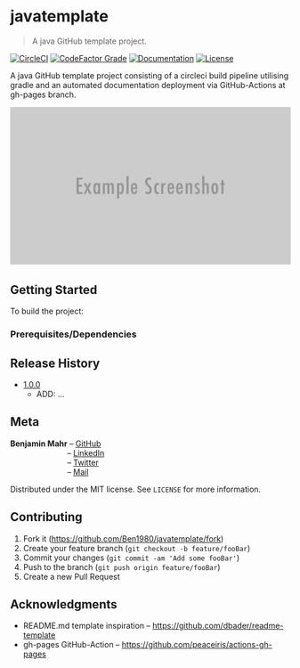 # javatemplate
> A java GitHub template project.

[![CircleCI][circleci-badge]][circleci-url]
[![CodeFactor Grade][codefactor-badge]][codefactor-url]
[![Documentation][documentation-badge]][documentation-url]
[![License][license-badge]][license-url]

A java GitHub template project consisting of a circleci build pipeline utilising gradle and an automated documentation deployment via GitHub-Actions at gh-pages branch.

![](images/header.png)

## Getting Started

To build the project:


### Prerequisites/Dependencies

## Release History

* [1.0.0][v1.0.0]
    * ADD: ...

## Meta

**Benjamin Mahr** – [GitHub][rep-url]  
&nbsp;&nbsp;&nbsp;&nbsp;&nbsp;&nbsp;&nbsp;&nbsp;&nbsp;&nbsp;&nbsp;&nbsp;&nbsp;&nbsp;&nbsp;&nbsp;&nbsp;&nbsp;&nbsp;&nbsp;&nbsp;&nbsp;&nbsp;&nbsp;&nbsp;&nbsp;– [LinkedIn][linkedin-url]  
&nbsp;&nbsp;&nbsp;&nbsp;&nbsp;&nbsp;&nbsp;&nbsp;&nbsp;&nbsp;&nbsp;&nbsp;&nbsp;&nbsp;&nbsp;&nbsp;&nbsp;&nbsp;&nbsp;&nbsp;&nbsp;&nbsp;&nbsp;&nbsp;&nbsp;&nbsp;– [Twitter][twitter-url]  
&nbsp;&nbsp;&nbsp;&nbsp;&nbsp;&nbsp;&nbsp;&nbsp;&nbsp;&nbsp;&nbsp;&nbsp;&nbsp;&nbsp;&nbsp;&nbsp;&nbsp;&nbsp;&nbsp;&nbsp;&nbsp;&nbsp;&nbsp;&nbsp;&nbsp;&nbsp;– [Mail][mail]

Distributed under the MIT license. See ``LICENSE`` for more information.

## Contributing

1. Fork it (<https://github.com/Ben1980/javatemplate/fork>)
2. Create your feature branch (`git checkout -b feature/fooBar`)
3. Commit your changes (`git commit -am 'Add some fooBar'`)
4. Push to the branch (`git push origin feature/fooBar`)
5. Create a new Pull Request

## Acknowledgments

- README.md template inspiration – https://github.com/dbader/readme-template
- gh-pages GitHub-Action – https://github.com/peaceiris/actions-gh-pages

[circleci-url]: https://circleci.com/gh/Ben1980/javatemplate
[codefactor-url]: https://www.codefactor.io/repository/github/ben1980/javatemplate
[documentation-url]: https://ben1980.github.io/javatemplate/
[license-url]: https://github.com/Ben1980/javatemplate/blob/master/LICENSE
[circleci-badge]: https://img.shields.io/circleci/build/gh/Ben1980/javatemplate
[codefactor-badge]: https://img.shields.io/codefactor/grade/github/ben1980/javatemplate
[documentation-badge]: https://img.shields.io/github/workflow/status/Ben1980/javatemplate/Documentation?label=Documentation
[license-badge]: https://img.shields.io/github/license/Ben1980/javatemplate
[rep-url]: https://github.com/Ben1980
[linkedin-url]: https://www.linkedin.com/in/benjamin-mahr-728a1639/
[twitter-url]: https://twitter.com/BenMahr
[mail]: ben.amhr@gmail.com

[v1.0.0]: https://github.com/Ben1980/javatemplate/releases/tag/v1.0.0
